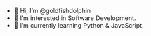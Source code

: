 - 👋 Hi, I’m @goldfishdolphin
- 👀 I’m interested in Software Development.
- 🌱 I’m currently learning Python & JavaScript.
<!---
goldfishdolphin/goldfishdolphin is a ✨ special ✨ repository because its `README.md` (this file) appears on your GitHub profile.
You can click the Preview link to take a look at your changes.
--->
